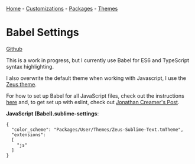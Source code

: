 [Home](/) - [Customizations](/customizations) - [Packages](/packages) - [Themes](/themes)

# Babel Settings

[Github](https://github.com/babel/babel-sublime)

This is a work in progress, but I currently use Babel for ES6 and TypeScript syntax highlighting.

I also overwrite the default theme when working with Javascript, I use the [Zeus theme](/themes).

For how to set up Babel for all JavaScript files, check out the instructions [here](https://github.com/babel/babel-sublime) and, to get set up with eslint, check out [Jonathan Creamer's Post](http://jonathancreamer.com/setup-eslint-with-es6-in-sublime-text/).

**JavaScript (Babel).sublime-settings**:

```
{
  "color_scheme": "Packages/User/Themes/Zeus-Sublime-Text.tmTheme",
  "extensions":
  [
    "js"
  ]
}
```
